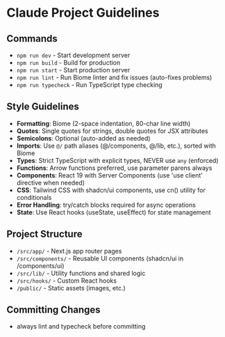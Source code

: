 # Claude Project Guidelines

## Commands
- `npm run dev` - Start development server
- `npm run build` - Build for production
- `npm run start` - Start production server
- `npm run lint` - Run Biome linter and fix issues (auto-fixes problems)
- `npm run typecheck` - Run TypeScript type checking

## Style Guidelines
- **Formatting**: Biome (2-space indentation, 80-char line width)
- **Quotes**: Single quotes for strings, double quotes for JSX attributes
- **Semicolons**: Optional (auto-added as needed)
- **Imports**: Use `@/` path aliases (@/components, @/lib, etc.), sorted with Biome
- **Types**: Strict TypeScript with explicit types, NEVER use `any` (enforced)
- **Functions**: Arrow functions preferred, use parameter parens always
- **Components**: React 19 with Server Components (use 'use client' directive when needed)
- **CSS**: Tailwind CSS with shadcn/ui components, use cn() utility for conditionals
- **Error Handling**: try/catch blocks required for async operations
- **State**: Use React hooks (useState, useEffect) for state management

## Project Structure
- `/src/app/` - Next.js app router pages
- `/src/components/` - Reusable UI components (shadcn/ui in /components/ui)
- `/src/lib/` - Utility functions and shared logic
- `/src/hooks/` - Custom React hooks
- `/public/` - Static assets (images, etc.)

## Committing Changes
- always lint and typecheck before committing